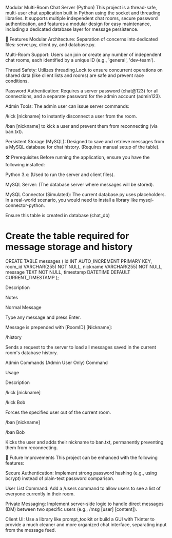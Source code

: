 Modular Multi-Room Chat Server (Python)
This project is a thread-safe, multi-user chat application built in Python using the socket and threading libraries. It supports multiple independent chat rooms, secure password authentication, and features a modular design for easy maintenance, including a dedicated database layer for message persistence.

🚀 Features
Modular Architecture: Separation of concerns into dedicated files: server.py, client.py, and database.py.

Multi-Room Support: Users can join or create any number of independent chat rooms, each identified by a unique ID (e.g., 'general', 'dev-team').

Thread Safety: Utilizes threading.Lock to ensure concurrent operations on shared data (like client lists and rooms) are safe and prevent race conditions.

Password Authentication: Requires a server password (chat@123) for all connections, and a separate password for the admin account (admin123).

Admin Tools: The admin user can issue server commands:

/kick [nickname] to instantly disconnect a user from the room.

/ban [nickname] to kick a user and prevent them from reconnecting (via ban.txt).

Persistent Storage (MySQL): Designed to save and retrieve messages from a MySQL database for chat history. (Requires manual setup of the table).

🛠️ Prerequisites
Before running the application, ensure you have the following installed:

Python 3.x: (Used to run the server and client files).

MySQL Server: (The database server where messages will be stored).

MySQL Connector (Simulated): The current database.py uses placeholders. In a real-world scenario, you would need to install a library like mysql-connector-python.

Ensure this table  is created in database (chat_db)

# Create the table required for message storage and history
CREATE TABLE messages (
    id INT AUTO_INCREMENT PRIMARY KEY,
    room_id VARCHAR(255) NOT NULL,
    nickname VARCHAR(255) NOT NULL,
    message TEXT NOT NULL,
    timestamp DATETIME DEFAULT CURRENT_TIMESTAMP
);


Description

Notes

Normal Message

Type any message and press Enter.

Message is prepended with [RoomID] [Nickname]:

/history

Sends a request to the server to load all messages saved in the current room's database history.



Admin Commands (Admin User Only)
Command

Usage

Description

/kick [nickname]

/kick Bob

Forces the specified user out of the current room.

/ban [nickname]

/ban Bob

Kicks the user and adds their nickname to ban.txt, permanently preventing them from reconnecting.

🎯 Future Improvements
This project can be enhanced with the following features:

Secure Authentication: Implement strong password hashing (e.g., using bcrypt) instead of plain-text password comparison.

User List Command: Add a /users command to allow users to see a list of everyone currently in their room.

Private Messaging: Implement server-side logic to handle direct messages (DM) between two specific users (e.g., /msg [user] [content]).

Client UI: Use a library like prompt_toolkit or build a GUI with Tkinter to provide a much cleaner and more organized chat interface, separating input from the message feed.
